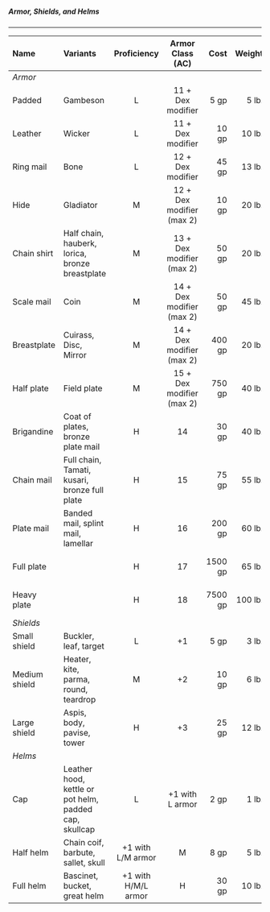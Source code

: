 ##### Armor, Shields, and Helms

___
| Name | Variants | Proficiency | Armor Class (AC) | Cost | Weight | Properties |
|:-|:-| :-: | :-:|-:|-:|:-|
| *Armor* ||||||
| Padded | Gambeson | L | 11 + Dex modifier | 5 gp | 5 lb. | hampering |
| Leather | Wicker | L | 11 + Dex modifier |  10 gp  | 10 lb. | |
| Ring mail | Bone | L | 12 + Dex modifier | 45 gp | 13 lb. | encumbering (11) |
| Hide | Gladiator | M | 12 + Dex modifier (max 2) | 10 gp |  20 lb. | encumbering (11) |
| Chain shirt | Half chain, hauberk, lorica, bronze breastplate | M | 13 + Dex modifier (max 2) | 50 gp |  20 lb. | encumbering (11) |
| Scale mail | Coin | M | 14 + Dex modifier (max 2) | 50 gp | 45 lb. | encumbering (13), hampering |
| Breastplate | Cuirass, Disc, Mirror | M | 14 + Dex modifier (max 2) | 400 gp |  20 lb. | encumbering (11) |
| Half plate | Field plate | M | 15 + Dex modifier (max 2) | 750 gp | 40 lb. | encumbering (Str 13), hampering |
| Brigandine | Coat of plates, bronze plate mail | H | 14 | 30 gp | 40 lb. | encumbering (Str 13), hampering |
| Chain mail | Full chain, Tamati, kusari, bronze full plate | H | 15 | 75 gp | 55 lb. | encumbering (Str 13), hampering |
| Plate mail | Banded mail, splint mail, lamellar | H | 16 | 200 gp | 60 lb. | encumbering (Str 15), hampering |
| Full plate | | H | 17 | 1500 gp | 65 lb. | encumbering (Str 15), hampering |
| Heavy plate | | H | 18 | 7500 gp | 100 lb. | encumbering (Str 17), hampering |
| *Shields* ||||||
| Small shield | Buckler, leaf, target | L | +1 | 5 gp | 3 lb. | covering |
| Medium shield | Heater, kite, parma, round, teardrop | M | +2 | 10 gp | 6 lb. | covering |
| Large shield | Aspis, body, pavise, tower | H | +3 | 25 gp | 12 lb. | covering, encumbering (Str 11), oversized |
| *Helms*||||||
| Cap | Leather hood, kettle or pot helm, padded cap, skullcap | L | +1 with L armor | 2 gp | 1 lb. | occluding (1) |
| Half helm| Chain coif, barbute, sallet, skull | +1 with L/M armor | M | 8 gp | 5 lb. | occluding (2) |
| Full helm | Bascinet, bucket, great helm | +1 with H/M/L armor | H | 30 gp | 10 lb. | occluding (3) |
